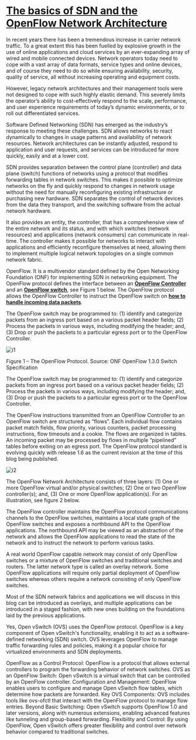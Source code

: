 # **[The basics of SDN and the OpenFlow Network Architecture](https://noviflow.com/the-basics-of-sdn-and-the-openflow-network-architecture/)**

In recent years there has been a tremendous increase in carrier network traffic. To a great extent this has been fuelled by explosive growth in the use of online applications and cloud services by an ever-expanding array of wired and mobile connected devices.  Network operators today need to cope with a vast array of data formats, service types and online devices, and of course they need to do so while ensuring availability, security, quality of service, all without increasing operating and equipment costs.

However, legacy network architectures and their management tools were not designed to cope with such highly elastic demand. This severely limits the operator’s ability to cost-effectively respond to the scale, performance, and user experience requirements of today’s dynamic environments, or to roll out differentiated services.

Software Defined Networking (SDN) has emerged as the industry’s response to meeting these challenges. SDN allows networks to react dynamically to changes in usage patterns and availability of network resources. Network architectures can be instantly adjusted, respond to application and user requests, and services can be introduced far more quickly, easily and at a lower cost.

SDN provides separation between the control plane (controller) and data plane (switch) functions of networks using a protocol that modifies forwarding tables in network switches. This makes it possible to optimize networks on the fly and quickly respond to changes in network usage without the need for manually reconfiguring existing infrastructure or purchasing new hardware. SDN separates the control of network devices from the data they transport, and the switching software from the actual network hardware.

It also provides an entity, the controller, that has a comprehensive view of the entire network and its status, and with which switches (network resources) and applications (network consumers) can communicate in real-time. The controller makes it possible for networks to interact with applications and efficiently reconfigure themselves at need, allowing them to implement multiple logical network topologies on a single common network fabric.

OpenFlow. It is a multivendor standard defined by the Open Networking Foundation (ONF) for implementing SDN in networking equipment. The OpenFlow protocol defines the interface between an **[OpenFlow Controller](https://noviflow.com/controllers-onos-odl-ryu-openkilda/)** and an **[OpenFlow switch](https://noviflow.com/noviware/)**, see Figure 1 below. The OpenFlow protocol allows the OpenFlow Controller to instruct the OpenFlow switch on **[how to handle incoming data packets](https://noviflow.com/the-network-processor-npu-advantage/)**.

The OpenFlow switch may be programmed to:
(1) identify and categorize packets from an ingress port based on a various packet header fields;
(2) Process the packets in various ways, including modifying the header; and,
(3) Drop or push the packets to a particular egress port or to the OpenFlow Controller.

![i1](https://noviflow.com/wp-content/uploads/Image-1.jpg)

Figure 1 – The OpenFlow Protocol. Source: ONF OpenFlow 1.3.0 Switch Specification

The OpenFlow switch may be programmed to:
(1) identify and categorize packets from an ingress port based on a various packet header fields;
(2) Process the packets in various ways, including modifying the header; and,
(3) Drop or push the packets to a particular egress port or to the OpenFlow Controller.

The OpenFlow instructions transmitted from an OpenFlow Controller to an OpenFlow switch are structured as “flows”. Each individual flow contains packet match fields, flow priority, various counters, packet processing instructions, flow timeouts and a cookie. The flows are organized in tables. An incoming packet may be processed by flows in multiple “pipelined” tables before exiting on an egress port. The OpenFlow protocol standard is evolving quickly with release 1.6 as the current revision at the time of this blog being published.

![i2](https://noviflow.com/wp-content/uploads/Image-2-300x262.jpg)

The OpenFlow Network Architecture consists of three layers:
(1) One or more OpenFlow virtual and/or physical switches;
(2) One or two OpenFlow controller(s); and,
(3) One or more OpenFlow application(s). For an illustration, see figure 2 below.

The OpenFlow controller maintains the OpenFlow protocol communications channels to the OpenFlow switches, maintains a local state graph of the OpenFlow switches and exposes a northbound API to the OpenFlow applications. The northbound API may be viewed as an abstraction of the network and allows the OpenFlow applications to read the state of the network and to instruct the network to perform various tasks.

A real world OpenFlow capable network may consist of only OpenFlow switches or a mixture of OpenFlow switches and traditional switches and routers. The latter network type is called an overlay network. Some OpenFlow applications will require only partial deployment of OpenFlow switches whereas others require a network consisting of only OpenFlow switches.

Most of the SDN network fabrics and applications we will discuss in this blog can be introduced as overlays, and multiple applications can be introduced in a staged fashion, with new ones building on the foundations laid by the previous applications.

Yes, Open vSwitch (OVS) uses the OpenFlow protocol. OpenFlow is a key component of Open vSwitch's functionality, enabling it to act as a software-defined networking (SDN) switch. OVS leverages OpenFlow to manage traffic forwarding rules and policies, making it a popular choice for virtualized environments and SDN deployments.

OpenFlow as a Control Protocol:
OpenFlow is a protocol that allows external controllers to program the forwarding behavior of network switches.
OVS as an OpenFlow Switch:
Open vSwitch is a virtual switch that can be controlled by an OpenFlow controller.
Configuration and Management:
OpenFlow enables users to configure and manage Open vSwitch flow tables, which determine how packets are forwarded.
Key OVS Components:
OVS includes tools like ovs-ofctl that interact with the OpenFlow protocol to manage flow entries.
Beyond Basic Switching:
Open vSwitch supports OpenFlow 1.0 and later versions, along with numerous extensions, enabling advanced features like tunneling and group-based forwarding.
Flexibility and Control:
By using OpenFlow, Open vSwitch offers greater flexibility and control over network behavior compared to traditional switches.
